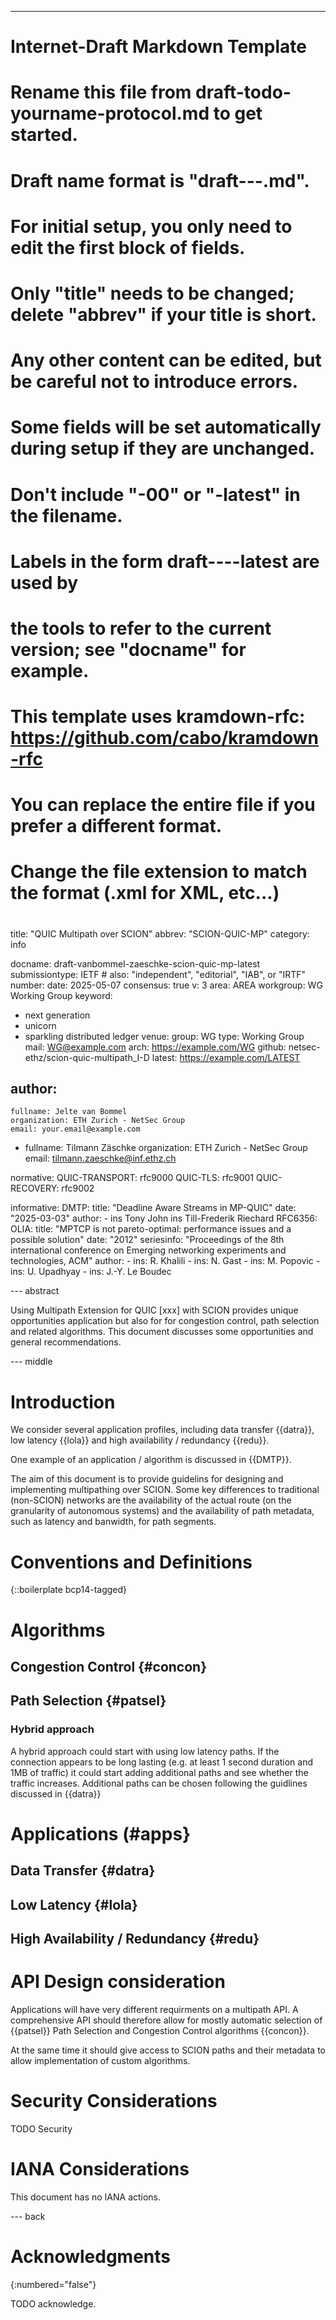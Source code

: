 ---
###
# Internet-Draft Markdown Template
#
# Rename this file from draft-todo-yourname-protocol.md to get started.
# Draft name format is "draft-<yourname>-<workgroup>-<name>.md".
#
# For initial setup, you only need to edit the first block of fields.
# Only "title" needs to be changed; delete "abbrev" if your title is short.
# Any other content can be edited, but be careful not to introduce errors.
# Some fields will be set automatically during setup if they are unchanged.
#
# Don't include "-00" or "-latest" in the filename.
# Labels in the form draft-<yourname>-<workgroup>-<name>-latest are used by
# the tools to refer to the current version; see "docname" for example.
#
# This template uses kramdown-rfc: https://github.com/cabo/kramdown-rfc
# You can replace the entire file if you prefer a different format.
# Change the file extension to match the format (.xml for XML, etc...)
#
###
title: "QUIC Multipath over SCION"
abbrev: "SCION-QUIC-MP"
category: info

docname: draft-vanbommel-zaeschke-scion-quic-mp-latest
submissiontype: IETF  # also: "independent", "editorial", "IAB", or "IRTF"
number:
date: 2025-05-07
consensus: true
v: 3
area: AREA
workgroup: WG Working Group
keyword:
 - next generation
 - unicorn
 - sparkling distributed ledger
venue:
  group: WG
  type: Working Group
  mail: WG@example.com
  arch: https://example.com/WG
  github: netsec-ethz/scion-quic-multipath_I-D
  latest: https://example.com/LATEST

author:
 -
    fullname: Jelte van Bommel
    organization: ETH Zurich - NetSec Group
    email: your.email@example.com
 -
    fullname: Tilmann Zäschke
    organization: ETH Zurich - NetSec Group
    email: tilmann.zaeschke@inf.ethz.ch

normative:
  QUIC-TRANSPORT: rfc9000
  QUIC-TLS: rfc9001
  QUIC-RECOVERY: rfc9002

informative:
  DMTP: 
    title: "Deadline Aware Streams in MP-QUIC"
    date: "2025-03-03"
    author: 
    - 
      ins Tony John
      ins Till-Frederik Riechard 
  RFC6356:
  OLIA:
    title: "MPTCP is not pareto-optimal: performance issues and
a possible solution"
    date: "2012"
    seriesinfo: "Proceedings of the 8th international conference on
Emerging networking experiments and technologies, ACM"
    author:
    -
      ins: R. Khalili
    -
      ins: N. Gast
    -
      ins: M. Popovic
    -
      ins: U. Upadhyay
    -
      ins: J.-Y. Le Boudec

--- abstract

Using Multipath Extension for QUIC [xxx] with SCION provides unique
opportunities application but also for for congestion control, 
path selection and related algorithms.
This document discusses some opportunities and general recommendations.

--- middle

# Introduction

We consider several application profiles, including data transfer {{datra}},
low latency {{lola}} and high availability / redundancy {{redu}}.

One example of an application / algorithm is discussed in {{DMTP}}.

The aim of this document is to provide guidelins for designing and 
implementing multipathing over SCION. Some key differences to traditional
(non-SCION) networks are the availability of the actual route (on the 
granularity of autonomous systems) and the availability of path metadata,
such as latency and banwidth, for path segments.


# Conventions and Definitions

{::boilerplate bcp14-tagged}





# Algorithms

## Congestion Control {#concon}


## Path Selection {#patsel}

### Hybrid approach
A hybrid approach could start with using low latency paths. If the 
connection appears to be long lasting (e.g. at least 1 second duration
and 1MB of traffic) it could start adding additional paths and see whether
the traffic increases. Additional paths can be chosen following the 
guidlines discussed in {{datra}}
  


# Applications (#apps}

## Data Transfer {#datra}

## Low Latency {#lola}

## High Availability / Redundancy {#redu}

# API Design consideration

Applications will have very different requirments on a multipath API.
A comprehensive API should therefore allow for mostly automatic selection 
of {{patsel}} Path Selection and Congestion Control algorithms {{concon}}.

At the same time it should give access to SCION paths and their metadata 
to allow implementation of custom algorithms.



# Security Considerations

TODO Security


# IANA Considerations

This document has no IANA actions.


--- back

# Acknowledgments
{:numbered="false"}

TODO acknowledge.
